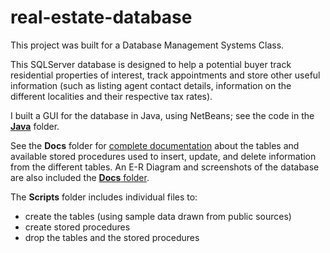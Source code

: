 # real-estate-database

This project was built for a Database Management Systems Class.

This SQLServer database is designed to help a potential buyer track residential properties of interest,
track appointments and store other useful information (such as listing agent contact details,
information on the different localities and their respective tax rates).

I built a GUI for the database in Java, using NetBeans; see the code in the [**Java**](/Java) folder.

See the **Docs** folder for [complete documentation](https://github.com/ChrissaLP/real-estate-database/blob/master/docs/documentation.md) about the tables and available stored procedures used to insert, update, and
delete information from the different tables. An E-R Diagram and screenshots of the database are also included the [**Docs** folder](https://github.com/ChrissaLP/real-estate-database/tree/master/docs).

The **Scripts** folder includes individual files to:
* create the tables (using sample data drawn from public sources)
* create stored procedures
* drop the tables and the stored procedures
